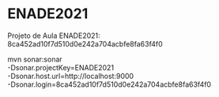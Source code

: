 # ENADE2021
Projeto de Aula
ENADE2021: 8ca452ad10f7d510d0e242a704acbfe8fa63f4f0

mvn sonar:sonar \
  -Dsonar.projectKey=ENADE2021 \
  -Dsonar.host.url=http://localhost:9000 \
  -Dsonar.login=8ca452ad10f7d510d0e242a704acbfe8fa63f4f0